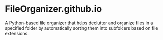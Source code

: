 # FileOrganizer.github.io
A Python-based file organizer that helps declutter and organize files in a specified folder by automatically sorting them into subfolders based on file extensions.
